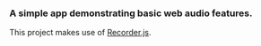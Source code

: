 ### A simple app demonstrating basic web audio features.


This project makes use of [Recorder.js](https://github.com/mattdiamond/Recorderjs).
